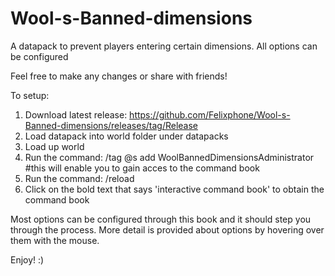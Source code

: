 # Wool-s-Banned-dimensions
A datapack to prevent players entering certain dimensions. All options can be configured 

Feel free to make any changes or share with friends!

To setup:
1. Download latest release: https://github.com/Felixphone/Wool-s-Banned-dimensions/releases/tag/Release
2. Load datapack into world folder under datapacks
3. Load up world
4. Run the command: /tag @s add WoolBannedDimensionsAdministrator #this will enable you to gain acces to the command book
5. Run the command: /reload
6. Click on the bold text that says 'interactive command book' to obtain the command book

Most options can be configured through this book and it should step you through the process. More detail is provided about options by hovering over them with the mouse.

Enjoy! :)
